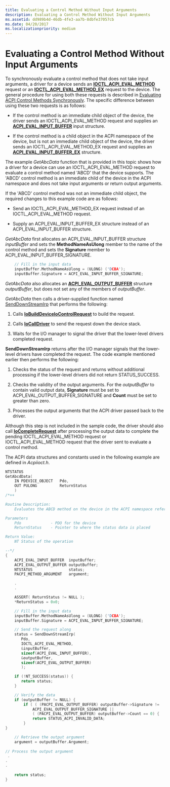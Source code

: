 ```yaml
---
title: Evaluating a Control Method Without Input Arguments
description: Evaluating a Control Method Without Input Arguments
ms.assetid: dd989b4d-46db-4fe3-aa7b-8dbfe37057cb
ms.date: 04/20/2017
ms.localizationpriority: medium
---
```


# Evaluating a Control Method Without Input Arguments


To synchronously evaluate a control method that does not take input arguments, a driver for a device sends an [**IOCTL\_ACPI\_EVAL\_METHOD**](https://msdn.microsoft.com/library/windows/hardware/ff536148) request or an [**IOCTL\_ACPI\_EVAL\_METHOD\_EX**](https://msdn.microsoft.com/library/windows/hardware/ff536149) request to the device. The general procedure for using both these requests is described in [Evaluating ACPI Control Methods Synchronously](evaluating-acpi-control-methods-synchronously.md). The specific difference between using these two requests is as follows:

-   If the control method is an immediate child object of the device, the driver sends an IOCTL\_ACPI\_EVAL\_METHOD request and supplies an [**ACPI\_EVAL\_INPUT\_BUFFER**](https://msdn.microsoft.com/library/windows/hardware/ff536115) input structure.

-   If the control method is a child object in the ACPI namespace of the device, but is not an immediate child object of the device, the driver sends an IOCTL\_ACPI\_EVAL\_METHOD\_EX request and supplies an [**ACPI\_EVAL\_INPUT\_BUFFER\_EX**](https://msdn.microsoft.com/library/windows/hardware/ff536118) structure.

The example *GetAbcData* function that is provided in this topic shows how a driver for a device can use an IOCTL\_ACPI\_EVAL\_METHOD request to evaluate a control method named 'ABCD' that the device supports. The 'ABCD' control method is an immediate child of the device in the ACPI namespace and does not take input arguments or return output arguments.

If the 'ABCD' control method was not an immediate child object, the required changes to this example code are as follows:

-   Send an IOCTL\_ACPI\_EVAL\_METHOD\_EX request instead of an IOCTL\_ACPI\_EVAL\_METHOD request.

-   Supply an ACPI\_EVAL\_INPUT\_BUFFER\_EX structure instead of an ACPI\_EVAL\_INPUT\_BUFFER structure.

*GetAbcData* first allocates an ACPI\_EVAL\_INPUT\_BUFFER structure *inputBuffer* and sets the **MethodNameAsUlong** member to the name of the control method and sets the **Signature** member to ACPI\_EVAL\_INPUT\_BUFFER\_SIGNATURE.

```cpp
    // Fill in the input data
    inputBuffer.MethodNameAsUlong = (ULONG) ('DCBA');
    inputBuffer.Signature = ACPI_EVAL_INPUT_BUFFER_SIGNATURE;
```

*GetAbcData* also allocates an [**ACPI\_EVAL\_OUTPUT\_BUFFER**](https://msdn.microsoft.com/library/windows/hardware/ff536123) structure *outputBuffer*, but does not set any of the members of *outputBuffer*.

*GetAbcData* then calls a driver-supplied function named [SendDownStreamIrp](senddownstreamirp-function.md) that performs the following:

1.  Calls [**IoBuildDeviceIoControlRequest**](https://msdn.microsoft.com/library/windows/hardware/ff548318) to build the request.

2.  Calls [**IoCallDriver**](https://msdn.microsoft.com/library/windows/hardware/ff548336) to send the request down the device stack.

3.  Waits for the I/O manager to signal the driver that the lower-level drivers completed request.

**SendDownStreamIrp** returns after the I/O manager signals that the lower-level drivers have completed the request. The code example mentioned earlier then performs the following:

1.  Checks the status of the request and returns without additional processing if the lower-level drivers did not return STATUS\_SUCCESS.

2.  Checks the validity of the output arguments. For the *outputBuffer* to contain valid output data, **Signature** must be set to ACPI\_EVAL\_OUTPUT\_BUFFER\_SIGNATURE and **Count** must be set to greater than zero.

3.  Processes the output arguments that the ACPI driver passed back to the driver.

Although this step is not included in the sample code, the driver should also call [**IoCompleteRequest**](https://msdn.microsoft.com/library/windows/hardware/ff548343) after processing the output data to complete the pending IOCTL\_ACPI\_EVAL\_METHOD request or IOCTL\_ACPI\_EVAL\_METHOD request that the driver sent to evaluate a control method.

The ACPI data structures and constants used in the following example are defined in *Acpiioct.h*.

```cpp
NTSTATUS
GetAbcdData(
    IN PDEVICE_OBJECT   Pdo,
    OUT PULONG          ReturnStatus
    )
/*++

Routine Description:
    Evaluates the ABCD method on the device in the ACPI namespace referenced by Pdo

Parameters
    Pdo             - PDO for the device
    ReturnStatus    - Pointer to where the status data is placed

Return Value:
    NT Status of the operation

--*/
{
    ACPI_EVAL_INPUT_BUFFER  inputBuffer;
    ACPI_EVAL_OUTPUT_BUFFER outputBuffer;
    NTSTATUS                status;
    PACPI_METHOD_ARGUMENT   argument;

    .
    .

    ASSERT( ReturnStatus != NULL );
    *ReturnStatus = 0x0;

    // Fill in the input data
    inputBuffer.MethodNameAsUlong = (ULONG) ('DCBA');
    inputBuffer.Signature = ACPI_EVAL_INPUT_BUFFER_SIGNATURE;

    // Send the request along
    status = SendDownStreamIrp(
       Pdo,
       IOCTL_ACPI_EVAL_METHOD,
       &inputBuffer,
       sizeof(ACPI_EVAL_INPUT_BUFFER),
       &outputBuffer,
       sizeof(ACPI_EVAL_OUTPUT_BUFFER)
       );

    if (!NT_SUCCESS(status)) {
       return status;
    }

    // Verify the data
    if (outputBuffer != NULL) {
        if ( ( (PACPI_EVAL_OUTPUT_BUFFER) outputBuffer->Signature != 
            ACPI_EVAL_OUTPUT_BUFFER_SIGNATURE ||
            ( (PACPI_EVAL_OUTPUT_BUFFER) outputBuffer->Count == 0) {
            return STATUS_ACPI_INVALID_DATA;
        } 
}

    // Retrieve the output argument
    argument = outputBuffer.Argument;
 
// Process the output argument
 .
.
.
 
    return status;
}
```

 

 




